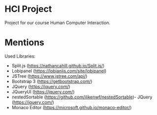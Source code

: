 # HCI Project

Project for our course Human Computer Interaction.

# Mentions

Used Libraries:
- Split.js (https://nathancahill.github.io/Split.js/)
- Lobipanel (https://lobianijs.com/site/lobipanel)
- JSTree (https://www.jstree.com/api/)
- Bootstrap 3 (https://getbootstrap.com/)
- JQuery (https://jquery.com/)
- JQueryUI (https://jquery.com/)
- nestedSortable (https://github.com/ilikenwf/nestedSortable)- JQuery (https://jquery.com/)
- Monaco Editor (https://microsoft.github.io/monaco-editor/)